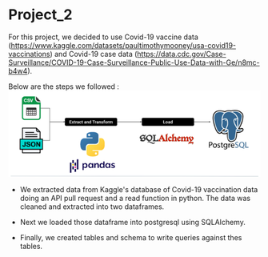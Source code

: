 # Project_2

For this project, we decided to use Covid-19 vaccine data (https://www.kaggle.com/datasets/paultimothymooney/usa-covid19-vaccinations) and Covid-19 case data (https://data.cdc.gov/Case-Surveillance/COVID-19-Case-Surveillance-Public-Use-Data-with-Ge/n8mc-b4w4).

Below are the steps we followed :
![Process](Resources/Picture1.png)

* We extracted data from Kaggle's database of Covid-19 vaccination data doing an API pull request and a read function in python. The data was cleaned and extracted into  two dataframes. 

* Next we loaded those dataframe into postgresql using SQLAlchemy.

* Finally, we created tables and schema to write queries against thes tables.


